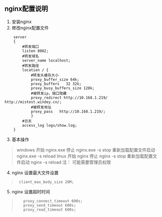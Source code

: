 ## nginx配置说明
1. 安装nginx
2. 修改nginx配置文件
>
        server
        {
            #转发端口
            listen 8002;
            #转发域名
            server_name localhost;
            #转发路径
            location / {
                #转发头缓存大小
                proxy_buffer_size 64k;  
                proxy_buffers   32 32k;  
                proxy_busy_buffers_size 128k;
                #被转发ip，端口隐藏
                proxy_redirect http://10.168.1.219/ http://mistest.windey.cn/;
                #被转发地址
                proxy_pass   http://10.168.1.219/;
                }
            #日志
            access_log logs/show.log;
        }

3. 基本操作
> windows 
> 开始 nginx.exe
> 停止 nginx.exe -s stop
> 重新加载配置文件启动 nginx.exe -s reload
> linux
> 开始 nginx
> 停止 nginx -s stop 
> 重新加载配置文件启动 nginx -s reload 
> 注： 可能需要管理员权限

4. nginx 设置最大文件设置
> ` client_max_body_size 20M;`
5. nginx 设置超时时间
>        proxy_connect_timeout 600s;
>        proxy_send_timeout 600s;
>        proxy_read_timeout 600s;
